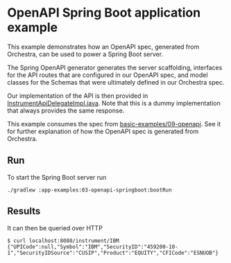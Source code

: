 # OpenAPI Spring Boot application example

This example demonstrates how an OpenAPI spec, generated from Orchestra, can be used to power a Spring Boot server.

The Spring OpenAPI generator generates the server scaffolding, interfaces for the API routes that are configured
in our OpenAPI spec, and model classes for the Schemas that were ultimately defined in our Orchestra spec.

Our implementation of the API is then provided in
[InstrumentApiDelegateImpl.java](./src/main/java/org/example/orchestra/springboot/InstrumentApiDelegateImpl.java).
Note that this is a dummy implementation that always provides the same response.

This example consumes the spec from [basic-examples/09-openapi](../../basic-examples/09-openapi). See it for further
explanation of how the OpenAPI spec is generated from Orchestra.

## Run

To start the Spring Boot server run

```
./gradlew :app-examples:03-openapi-springboot:bootRun
```

## Results

It can then be queried over HTTP

```
$ curl localhost:8080/instrument/IBM
{"UPICode":null,"Symbol":"IBM","SecurityID":"459200-10-1","SecurityIDSource":"CUSIP","Product":"EQUITY","CFICode":"ESNUOB"}
```

